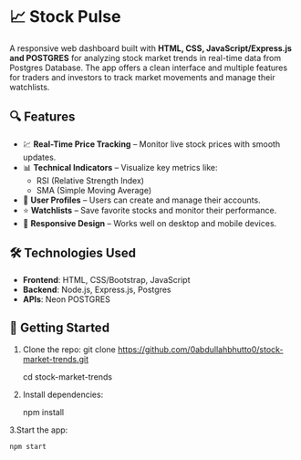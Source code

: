 # 📈 Stock Pulse

A responsive web dashboard built with **HTML, CSS, JavaScript/Express.js and POSTGRES** for analyzing stock market trends in real-time data from Postgres Database. The app offers a clean interface and multiple features for traders and investors to track market movements and manage their watchlists.

## 🔍 Features

- 💹 **Real-Time Price Tracking** – Monitor live stock prices with smooth updates.
- 📊 **Technical Indicators** – Visualize key metrics like:
  - RSI (Relative Strength Index)
  - SMA (Simple Moving Average)
- 👤 **User Profiles** – Users can create and manage their accounts.
- ⭐ **Watchlists** – Save favorite stocks and monitor their performance.
- 📱 **Responsive Design** – Works well on desktop and mobile devices.

## 🛠️ Technologies Used

- **Frontend**: HTML, CSS/Bootstrap, JavaScript
- **Backend**: Node.js, Express.js, Postgres
- **APIs**: Neon POSTGRES

## 🚀 Getting Started

1. Clone the repo:
   git clone https://github.com/0abdullahbhutto0/stock-market-trends.git

   cd stock-market-trends

2. Install dependencies:

   npm install

 3.Start the app:
  
    npm start
